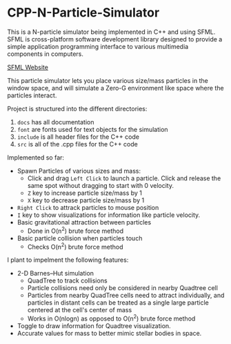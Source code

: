 # CPP-N-Particle-Simulator

This is a N-particle simulator being implemented in C++ and using SFML.
SFML is cross-platform software development library designed to provide a simple application programming interface to various multimedia components in computers.

[SFML Website](https://www.sfml-dev.org/)

This particle simulator lets you place various size/mass particles in the window space, and will simulate a Zero-G environment like space where the particles interact.

Project is structured into the different directories:
  1. `docs` has all documentation
  2. `font` are fonts used for text objects for the simulation
  3. `include` is all header files for the C++ code
  4. `src` is all of the .cpp files for the C++ code

Implemented so far:
  * Spawn Particles of various sizes and mass:
    - Click and drag `Left Click` to launch a particle. Click and release the same spot without dragging to start with 0 velocity.
    - `Z` key to increase particle size/mass by 1
    - `X` key to decrease particle size/mass by 1
  * `Right Click` to attrack particles to mouse position
  * `I` key to show visualizations for information like particle velocity.
  * Basic gravitational attraction between particles
    - Done in O(n<sup>2</sup>) brute force method
  * Basic particle collision when particles touch
    - Checks O(n<sup>2</sup>) brute force method


I plant to impelment the following features:
  * 2-D Barnes–Hut simulation
    - QuadTree to track collisions
    - Particle collisions need only be considered in nearby Quadtree cell
    - Particles from nearby QuadTree cells need to attract individually, and particles in distant cells can be treated as a single large particle centered at the cell's center of mass
    - Works in O(nlogn) as opposed to O(n<sup>2</sup>) brute force method
  * Toggle to draw information for Quadtree visualization.
  * Accurate values for mass to better mimic stellar bodies in space.
